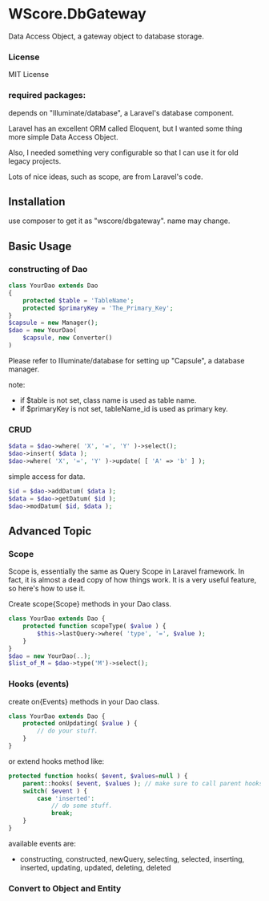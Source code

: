 WScore.DbGateway
================

Data Access Object, a gateway object to database storage. 

### License

MIT License

### required packages:

depends on "Illuminate/database", a Laravel's database component.

Laravel has an excellent ORM called Eloquent, but
I wanted some thing more simple Data Access Object.

Also, I needed something very configurable so that I can
use it for old legacy projects.

Lots of nice ideas, such as scope, are from Laravel's code.


Installation
------------

use composer to get it as "wscore/dbgateway". name may change.


Basic Usage
-----------

### constructing of Dao

```php
class YourDao extends Dao
{
    protected $table = 'TableName';
    protected $primaryKey = 'The_Primary_Key';
}
$capsule = new Manager();
$dao = new YourDao(
    $capsule, new Converter()
)
```

Please refer to Illuminate/database for setting up "Capsule", a database manager. 

note:

*   if $table is not set, class name is used as table name. 
*   if $primaryKey is not set, tableName_id is used as primary key.

### CRUD

```php
$data = $dao->where( 'X', '=', 'Y' )->select();
$dao->insert( $data );
$dao->where( 'X', '=', 'Y' )->update( [ 'A' => 'b' ] );
```

simple access for data.

```php
$id = $dao->addDatum( $data );
$data = $dao->getDatum( $id );
$dao->modDatum( $id, $data );
```

Advanced Topic
--------------

### Scope

Scope is, essentially the same as Query Scope in Laravel framework.
In fact, it is almost a dead copy of how things work. It is a very
useful feature, so here's how to use it.

Create scope{Scope} methods in your Dao class.

```php
class YourDao extends Dao {
    protected function scopeType( $value ) {
        $this->lastQuery->where( 'type', '=', $value );
    }
}
$dao = new YourDao(..);
$list_of_M = $dao->type('M')->select();
```

### Hooks (events)

create on{Events} methods in your Dao class.

```php
class YourDao extends Dao {
    protected onUpdating( $value ) {
        // do your stuff.
    }
}
```

or extend hooks method like:

```php
protected function hooks( $event, $values=null ) {
    parent::hooks( $event, $values ); // make sure to call parent hooks.
    switch( $event ) {
        case 'inserted':
            // do some stuff.
            break;
    }
}
```

available events are:

*   constructing, constructed, newQuery, selecting, selected,
    inserting, inserted, updating, updated, deleting, deleted

### Convert to Object and Entity


